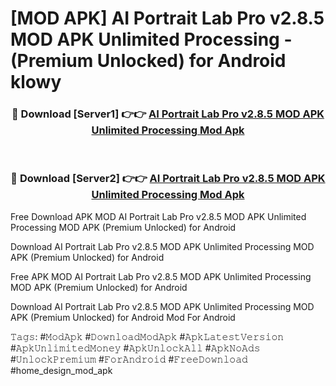 # [MOD APK] AI Portrait Lab Pro v2.8.5 MOD APK Unlimited Processing - (Premium Unlocked) for Android klowy



<div align="center">
<h3>🔴 Download [Server1] 👉👉 <a href="https://momento.my/?title=AI_Portrait_Lab_Pro_v2.8.5_MOD_APK_Unlimited_Processing">AI Portrait Lab Pro v2.8.5 MOD APK Unlimited Processing Mod Apk</a></h3><br>

<h3>🔴 Download [Server2] 👉👉 <a href="https://momento.my/?title=AI_Portrait_Lab_Pro_v2.8.5_MOD_APK_Unlimited_Processing">AI Portrait Lab Pro v2.8.5 MOD APK Unlimited Processing Mod Apk</a></h3>
</div>



Free Download APK MOD AI Portrait Lab Pro v2.8.5 MOD APK Unlimited Processing MOD APK (Premium Unlocked) for Android

Download AI Portrait Lab Pro v2.8.5 MOD APK Unlimited Processing MOD APK (Premium Unlocked) for Android

Free APK MOD AI Portrait Lab Pro v2.8.5 MOD APK Unlimited Processing MOD APK (Premium Unlocked) for Android

Download AI Portrait Lab Pro v2.8.5 MOD APK Unlimited Processing MOD APK (Premium Unlocked) for Android Mod For Android

𝚃𝚊𝚐𝚜: #𝙼𝚘𝚍𝙰𝚙𝚔 #𝙳𝚘𝚠𝚗𝚕𝚘𝚊𝚍𝙼𝚘𝚍𝙰𝚙𝚔 #𝙰𝚙𝚔𝙻𝚊𝚝𝚎𝚜𝚝𝚅𝚎𝚛𝚜𝚒𝚘𝚗 #𝙰𝚙𝚔𝚄𝚗𝚕𝚒𝚖𝚒𝚝𝚎𝚍𝙼𝚘𝚗𝚎𝚢 #𝙰𝚙𝚔𝚄𝚗𝚕𝚘𝚌𝚔𝙰𝚕𝚕 #𝙰𝚙𝚔𝙽𝚘𝙰𝚍𝚜 #𝚄𝚗𝚕𝚘𝚌𝚔𝙿𝚛𝚎𝚖𝚒𝚞𝚖 #𝙵𝚘𝚛𝙰𝚗𝚍𝚛𝚘𝚒𝚍 #𝙵𝚛𝚎𝚎𝙳𝚘𝚠𝚗𝚕𝚘𝚊𝚍 #home_design_mod_apk
